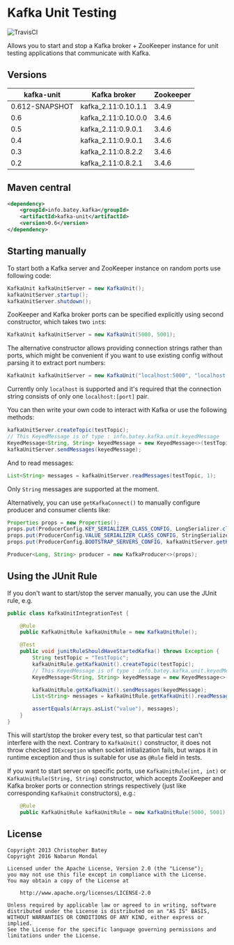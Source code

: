 # Kafka Unit Testing

![TravisCI](https://travis-ci.org/chbatey/kafka-unit.svg?branch=master)

Allows you to start and stop a Kafka broker + ZooKeeper instance for unit testing applications that communicate with Kafka.

## Versions
| kafka-unit | Kafka broker            | Zookeeper |
|------------|-------------------------|-----------|
| 0.612-SNAPSHOT| kafka_2.11:0.10.1.1  | 3.4.9     |
| 0.6        | kafka_2.11:0.10.0.0     | 3.4.6     |
| 0.5        | kafka_2.11:0.9.0.1      | 3.4.6     |
| 0.4        | kafka_2.11:0.9.0.1      | 3.4.6     |
| 0.3        | kafka_2.11:0.8.2.2      | 3.4.6     |
| 0.2        | kafka_2.11:0.8.2.1      | 3.4.6     |

## Maven central

```xml
<dependency>
    <groupId>info.batey.kafka</groupId>
    <artifactId>kafka-unit</artifactId>
    <version>0.6</version>
</dependency>
```

## Starting manually

To start both a Kafka server and ZooKeeper instance on random ports use following code:

```java
KafkaUnit kafkaUnitServer = new KafkaUnit();
kafkaUnitServer.startup();
kafkaUnitServer.shutdown();
```

ZooKeeper and Kafka broker ports can be specified explicitly using second constructor, which takes two `int`s:

```java
KafkaUnit kafkaUnitServer = new KafkaUnit(5000, 5001);
```

The alternative constructor allows providing connection strings rather than ports, which might be convenient if you want to use existing config without parsing it to extract port numbers:

```java
KafkaUnit kafkaUnitServer = new KafkaUnit("localhost:5000", "localhost:5001");
```

Currently only `localhost` is supported and it's required that the connection string consists of only one `localhost:[port]` pair.

You can then write your own code to interact with Kafka or use the following methods:

```java
kafkaUnitServer.createTopic(testTopic);
// This KeyedMessage is of type : info.batey.kafka.unit.keyedMessage
KeyedMessage<String, String> keyedMessage = new KeyedMessage<>(testTopic, "key", "value");
kafkaUnitServer.sendMessages(keyedMessage);
```

And to read messages:

```java
List<String> messages = kafkaUnitServer.readMessages(testTopic, 1);
```

Only `String` messages are supported at the moment.

Alternatively, you can use `getKafkaConnect()` to manually configure producer and consumer clients like:

```java
Properties props = new Properties();
props.put(ProducerConfig.KEY_SERIALIZER_CLASS_CONFIG, LongSerializer.class.getCanonicalName());
props.put(ProducerConfig.VALUE_SERIALIZER_CLASS_CONFIG, StringSerializer.class.getCanonicalName());
props.put(ProducerConfig.BOOTSTRAP_SERVERS_CONFIG, kafkaUnitServer.getKafkaConnect());

Producer<Long, String> producer = new KafkaProducer<>(props);
```

## Using the JUnit Rule

If you don't want to start/stop the server manually, you can use the JUnit rule, e.g.

```java
public class KafkaUnitIntegrationTest {

    @Rule
    public KafkaUnitRule kafkaUnitRule = new KafkaUnitRule();

    @Test
    public void junitRuleShouldHaveStartedKafka() throws Exception {
        String testTopic = "TestTopic";
        kafkaUnitRule.getKafkaUnit().createTopic(testTopic);
        // This KeyedMessage is of type : info.batey.kafka.unit.keyedMessage
        KeyedMessage<String, String> keyedMessage = new KeyedMessage<>(testTopic, "key", "value");

        kafkaUnitRule.getKafkaUnit().sendMessages(keyedMessage);
        List<String> messages = kafkaUnitRule.getKafkaUnit().readMessages(testTopic, 1);

        assertEquals(Arrays.asList("value"), messages);
    }
}
```

This will start/stop the broker every test, so that particular test can't interfere with the next. 
Contrary to `KafkaUnit()` constructor, it does not throw checked `IOException` when socket initialization fails, but wraps it in runtime exception and thus is suitable for use as `@Rule` field in tests.

If you want to start server on specific ports, use `KafkaUnitRule(int, int)` or `KafkaUnitRule(String, String)` constructor, which accepts ZooKeeper and Kafka broker ports or connection strings respectively (just like corresponding `KafkaUnit` constructors), e.g.:

```java
    @Rule
    public KafkaUnitRule kafkaUnitRule = new KafkaUnitRule(5000, 5001);
```

## License

```
Copyright 2013 Christopher Batey
Copyright 2016 Nabarun Mondal

Licensed under the Apache License, Version 2.0 (the "License");
you may not use this file except in compliance with the License.
You may obtain a copy of the License at

    http://www.apache.org/licenses/LICENSE-2.0

Unless required by applicable law or agreed to in writing, software
distributed under the License is distributed on an "AS IS" BASIS,
WITHOUT WARRANTIES OR CONDITIONS OF ANY KIND, either express or implied.
See the License for the specific language governing permissions and
limitations under the License.
```

